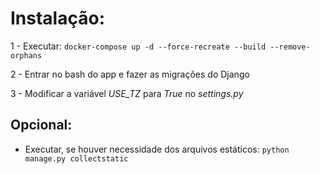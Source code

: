 # Instalação: #

1 - Executar: ```docker-compose up -d --force-recreate --build --remove-orphans```

2 - Entrar no bash do app e fazer as migrações do Django

3 - Modificar a variável _USE\_TZ_ para *True* no _settings.py_

## Opcional: ##
- Executar, se houver necessidade dos arquivos estáticos: ```python manage.py collectstatic```
